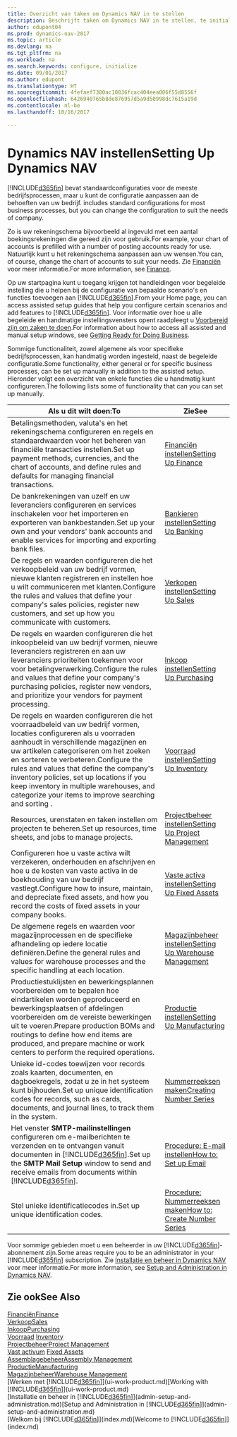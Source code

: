 ```yaml
---
title: Overzicht van taken om Dynamics NAV in te stellen
description: Beschrijft taken om Dynamics NAV in te stellen, te initialiseren en te configureren naar uw behoeften.
author: edupont04
ms.prod: dynamics-nav-2017
ms.topic: article
ms.devlang: na
ms.tgt_pltfrm: na
ms.workload: na
ms.search.keywords: configure, initialize
ms.date: 09/01/2017
ms.author: edupont
ms.translationtype: HT
ms.sourcegitcommit: 4fefaef7380ac10836fcac404eea006f55d8556f
ms.openlocfilehash: 6426940765b8de876957d5a9d50998dc7615a19d
ms.contentlocale: nl-be
ms.lasthandoff: 10/16/2017

---
```

# <a name="setting-up-dynamics-nav"></a><span data-ttu-id="862b5-103">Dynamics NAV instellen</span><span class="sxs-lookup"><span data-stu-id="862b5-103">Setting Up Dynamics NAV</span></span>
[!INCLUDE[d365fin](includes/d365fin_md.md)]<span data-ttu-id="862b5-104"> bevat standaardconfiguraties voor de meeste bedrijfsprocessen, maar u kunt de configuratie aanpassen aan de behoeften van uw bedrijf.</span><span class="sxs-lookup"><span data-stu-id="862b5-104"> includes standard configurations for most business processes, but you can change the configuration to suit the needs of company.</span></span>

<span data-ttu-id="862b5-105">Zo is uw rekeningschema bijvoorbeeld al ingevuld met een aantal boekingsrekeningen die gereed zijn voor gebruik.</span><span class="sxs-lookup"><span data-stu-id="862b5-105">For example, your chart of accounts is prefilled with a number of posting accounts ready for use.</span></span> <span data-ttu-id="862b5-106">Natuurlijk kunt u het rekeningschema aanpassen aan uw wensen.</span><span class="sxs-lookup"><span data-stu-id="862b5-106">You can, of course, change the chart of accounts to suit your needs.</span></span> <span data-ttu-id="862b5-107">Zie [Financiën](finance.md) voor meer informatie.</span><span class="sxs-lookup"><span data-stu-id="862b5-107">For more information, see [Finance](finance.md).</span></span>

<span data-ttu-id="862b5-108">Op uw startpagina kunt u toegang krijgen tot handleidingen voor begeleide instelling die u helpen bij de configuratie van bepaalde scenario's en functies toevoegen aan [!INCLUDE[d365fin](includes/d365fin_md.md)].</span><span class="sxs-lookup"><span data-stu-id="862b5-108">From your Home page, you can access assisted setup guides that help you configure certain scenarios and add features to [!INCLUDE[d365fin](includes/d365fin_md.md)].</span></span> <span data-ttu-id="862b5-109">Voor informatie over hoe u alle begeleide en handmatige instellingsvensters opent raadpleegt u [Voorbereid zijn om zaken te doen](ui-get-ready-business.md).</span><span class="sxs-lookup"><span data-stu-id="862b5-109">For information about how to access all assisted and manual setup windows, see [Getting Ready for Doing Business](ui-get-ready-business.md).</span></span>

<span data-ttu-id="862b5-110">Sommige functionaliteit, zowel algemene als voor specifieke bedrijfsprocessen, kan handmatig worden ingesteld, naast de begeleide configuratie.</span><span class="sxs-lookup"><span data-stu-id="862b5-110">Some functionality, either general or for specific business processes, can be set up manually in addition to the assisted setup.</span></span> <span data-ttu-id="862b5-111">Hieronder volgt een overzicht van enkele functies die u handmatig kunt configureren.</span><span class="sxs-lookup"><span data-stu-id="862b5-111">The following lists some of functionality that can you can set up manually.</span></span>

| <span data-ttu-id="862b5-112">Als u dit wilt doen:</span><span class="sxs-lookup"><span data-stu-id="862b5-112">To</span></span> | <span data-ttu-id="862b5-113">Zie</span><span class="sxs-lookup"><span data-stu-id="862b5-113">See</span></span> |
| --- | --- |
| <span data-ttu-id="862b5-114">Betalingsmethoden, valuta's en het rekeningschema configureren en regels en standaardwaarden voor het beheren van financiële transacties instellen.</span><span class="sxs-lookup"><span data-stu-id="862b5-114">Set up payment methods, currencies, and the chart of accounts, and define rules and defaults for managing financial transactions.</span></span> |[<span data-ttu-id="862b5-115">Financiën instellen</span><span class="sxs-lookup"><span data-stu-id="862b5-115">Setting Up Finance</span></span>](finance-setup-finance.md) |
| <span data-ttu-id="862b5-116">De bankrekeningen van uzelf en uw leveranciers configureren en services inschakelen voor het importeren en exporteren van bankbestanden.</span><span class="sxs-lookup"><span data-stu-id="862b5-116">Set up your own and your vendors' bank accounts and enable services for importing and exporting bank files.</span></span> |[<span data-ttu-id="862b5-117">Bankieren instellen</span><span class="sxs-lookup"><span data-stu-id="862b5-117">Setting Up Banking</span></span>](bank-setup-banking.md) |
| <span data-ttu-id="862b5-118">De regels en waarden configureren die het verkoopbeleid van uw bedrijf vormen, nieuwe klanten registreren en instellen hoe u wilt communiceren met klanten.</span><span class="sxs-lookup"><span data-stu-id="862b5-118">Configure the rules and values that define your company's sales policies, register new customers, and set up how you communicate with customers.</span></span> |[<span data-ttu-id="862b5-119">Verkopen instellen</span><span class="sxs-lookup"><span data-stu-id="862b5-119">Setting Up Sales</span></span>](sales-setup-sales.md) |
| <span data-ttu-id="862b5-120">De regels en waarden configureren die het inkoopbeleid van uw bedrijf vormen, nieuwe leveranciers registreren en aan uw leveranciers prioriteiten toekennen voor voor betalingverwerking.</span><span class="sxs-lookup"><span data-stu-id="862b5-120">Configure the rules and values that define your company's purchasing policies, register new vendors, and prioritize your vendors for payment processing.</span></span> |[<span data-ttu-id="862b5-121">Inkoop instellen</span><span class="sxs-lookup"><span data-stu-id="862b5-121">Setting Up Purchasing</span></span>](purchasing-setup-purchasing.md) |
| <span data-ttu-id="862b5-122">De regels en waarden configureren die het voorraadbeleid van uw bedrijf vormen, locaties configureren als u voorraden aanhoudt in verschillende magazijnen en uw artikelen categoriseren om het zoeken en sorteren te verbeteren.</span><span class="sxs-lookup"><span data-stu-id="862b5-122">Configure the rules and values that define the company's inventory policies, set up locations if you keep inventory in multiple warehouses, and categorize your items to improve searching and sorting .</span></span> |[<span data-ttu-id="862b5-123">Voorraad instellen</span><span class="sxs-lookup"><span data-stu-id="862b5-123">Setting Up Inventory</span></span>](inventory-setup-inventory.md) |
| <span data-ttu-id="862b5-124">Resources, urenstaten en taken instellen om projecten te beheren.</span><span class="sxs-lookup"><span data-stu-id="862b5-124">Set up resources, time sheets, and jobs to manage projects.</span></span> |[<span data-ttu-id="862b5-125">Projectbeheer instellen</span><span class="sxs-lookup"><span data-stu-id="862b5-125">Setting Up Project Management</span></span>](projects-setup-projects.md) |
| <span data-ttu-id="862b5-126">Configureren hoe u vaste activa wilt verzekeren, onderhouden en afschrijven en hoe u de kosten van vaste activa in de boekhouding van uw bedrijf vastlegt.</span><span class="sxs-lookup"><span data-stu-id="862b5-126">Configure how to insure, maintain, and depreciate fixed assets, and how you record the costs of fixed assets in your company books.</span></span> |[<span data-ttu-id="862b5-127">Vaste activa instellen</span><span class="sxs-lookup"><span data-stu-id="862b5-127">Setting Up Fixed Assets</span></span>](fa-setup.md) |
|<span data-ttu-id="862b5-128">De algemene regels en waarden voor magazijnprocessen en de specifieke afhandeling op iedere locatie definiëren.</span><span class="sxs-lookup"><span data-stu-id="862b5-128">Define the general rules and values for warehouse processes and the specific handling at each location.</span></span>|[<span data-ttu-id="862b5-129">Magazijnbeheer instellen</span><span class="sxs-lookup"><span data-stu-id="862b5-129">Setting Up Warehouse Management</span></span>](warehouse-setup-warehouse.md)|
|<span data-ttu-id="862b5-130">Productiestuklijsten en bewerkingsplannen voorbereiden om te bepalen hoe eindartikelen worden geproduceerd en bewerkingsplaatsen of afdelingen voorbereiden om de vereiste bewerkingen uit te voeren.</span><span class="sxs-lookup"><span data-stu-id="862b5-130">Prepare production BOMs and routings to define how end items are produced, and prepare machine or work centers to perform the required operations.</span></span>|[<span data-ttu-id="862b5-131">Productie instellen</span><span class="sxs-lookup"><span data-stu-id="862b5-131">Setting Up Manufacturing</span></span>](production-configure-production-processes.md)|
| <span data-ttu-id="862b5-132">Unieke id-codes toewijzen voor records zoals kaarten, documenten, en dagboekregels, zodat u ze in het systeem kunt bijhouden.</span><span class="sxs-lookup"><span data-stu-id="862b5-132">Set up unique identification codes for records, such as cards, documents, and journal lines, to track them in the system.</span></span> |[<span data-ttu-id="862b5-133">Nummerreeksen maken</span><span class="sxs-lookup"><span data-stu-id="862b5-133">Creating Number Series</span></span>](ui-create-number-series.md) |
| <span data-ttu-id="862b5-134">Het venster **SMTP-mailinstellingen** configureren om e-mailberichten te verzenden en te ontvangen vanuit documenten in [!INCLUDE[d365fin](includes/d365fin_md.md)].</span><span class="sxs-lookup"><span data-stu-id="862b5-134">Set up the **SMTP Mail Setup** window to send and receive emails from documents within [!INCLUDE[d365fin](includes/d365fin_md.md)].</span></span> |[<span data-ttu-id="862b5-135">Procedure: E-mail instellen</span><span class="sxs-lookup"><span data-stu-id="862b5-135">How to: Set up Email</span></span>](madeira-how-setup-email.md) |
| <span data-ttu-id="862b5-136">Stel unieke identificatiecodes in.</span><span class="sxs-lookup"><span data-stu-id="862b5-136">Set up unique identification codes.</span></span> |[<span data-ttu-id="862b5-137">Procedure: Nummerreeksen maken</span><span class="sxs-lookup"><span data-stu-id="862b5-137">How to: Create Number Series</span></span>](ui-create-number-series.md) |

<span data-ttu-id="862b5-138">Voor sommige gebieden moet u een beheerder in uw [!INCLUDE[d365fin](includes/d365fin_md.md)]-abonnement zijn.</span><span class="sxs-lookup"><span data-stu-id="862b5-138">Some areas require you to be an administrator in your [!INCLUDE[d365fin](includes/d365fin_md.md)] subscription.</span></span> <span data-ttu-id="862b5-139">Zie [Installatie en beheer in Dynamics NAV](admin-setup-and-administration.md) voor meer informatie.</span><span class="sxs-lookup"><span data-stu-id="862b5-139">For more information, see [Setup and Administration in Dynamics NAV](admin-setup-and-administration.md).</span></span>  

## <a name="see-also"></a><span data-ttu-id="862b5-140">Zie ook</span><span class="sxs-lookup"><span data-stu-id="862b5-140">See Also</span></span>
[<span data-ttu-id="862b5-141">Financiën</span><span class="sxs-lookup"><span data-stu-id="862b5-141">Finance</span></span>](finance.md)  
[<span data-ttu-id="862b5-142">Verkoop</span><span class="sxs-lookup"><span data-stu-id="862b5-142">Sales</span></span>](sales-manage-sales.md)  
[<span data-ttu-id="862b5-143">Inkoop</span><span class="sxs-lookup"><span data-stu-id="862b5-143">Purchasing</span></span>](purchasing-manage-purchasing.md)  
<span data-ttu-id="862b5-144">[Voorraad](inventory-manage-inventory.md)  </span><span class="sxs-lookup"><span data-stu-id="862b5-144">[Inventory](inventory-manage-inventory.md)  </span></span>  
[<span data-ttu-id="862b5-145">Projectbeheer</span><span class="sxs-lookup"><span data-stu-id="862b5-145">Project Management</span></span>](projects-manage-projects.md)  
<span data-ttu-id="862b5-146">[Vast activum](fa-manage.md)  </span><span class="sxs-lookup"><span data-stu-id="862b5-146">[Fixed Assets](fa-manage.md)  </span></span>  
[<span data-ttu-id="862b5-147">Assemblagebeheer</span><span class="sxs-lookup"><span data-stu-id="862b5-147">Assembly Management</span></span>](assembly-assemble-items.md)  
[<span data-ttu-id="862b5-148">Productie</span><span class="sxs-lookup"><span data-stu-id="862b5-148">Manufacturing</span></span>](production-manage-manufacturing.md)  
[<span data-ttu-id="862b5-149">Magazijnbeheer</span><span class="sxs-lookup"><span data-stu-id="862b5-149">Warehouse Management</span></span>](warehouse-manage-warehouse.md)  
<span data-ttu-id="862b5-150">[Werken met [!INCLUDE[d365fin](includes/d365fin_md.md)]](ui-work-product.md)</span><span class="sxs-lookup"><span data-stu-id="862b5-150">[Working with [!INCLUDE[d365fin](includes/d365fin_md.md)]](ui-work-product.md)</span></span>  
<span data-ttu-id="862b5-151">[Installatie en beheer in [!INCLUDE[d365fin](includes/d365fin_md.md)]](admin-setup-and-administration.md)</span><span class="sxs-lookup"><span data-stu-id="862b5-151">[Setup and Administration in [!INCLUDE[d365fin](includes/d365fin_md.md)]](admin-setup-and-administration.md)</span></span>  
<span data-ttu-id="862b5-152">[Welkom bij [!INCLUDE[d365fin](includes/d365fin_md.md)]](index.md)</span><span class="sxs-lookup"><span data-stu-id="862b5-152">[Welcome to [!INCLUDE[d365fin](includes/d365fin_md.md)]](index.md)</span></span>  

##

